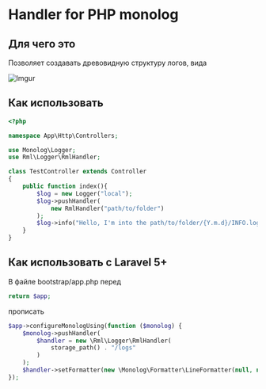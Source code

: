 # Handler for PHP monolog
## Для чего это
Позволяет создавать древовидную структуру логов, вида

![Imgur](http://i.imgur.com/VTl0ZvR.jpg)
## Как использовать
```php
<?php

namespace App\Http\Controllers;

use Monolog\Logger;
use Rml\Logger\RmlHandler;

class TestController extends Controller
{
    public function index(){
        $log = new Logger("local");
        $log->pushHandler(
            new RmlHandler("path/to/folder")
        );
        $log->info("Hello, I'm into the path/to/folder/{Y.m.d}/INFO.log file");
    }
}
```

## Как использовать с Laravel 5+
В файле bootstrap/app.php перед
```php
return $app;
```
прописать
```php
$app->configureMonologUsing(function ($monolog) {
    $monolog->pushHandler(
        $handler = new \Rml\Logger\RmlHandler(
            storage_path() . "/logs"
        )
    );
    $handler->setFormatter(new \Monolog\Formatter\LineFormatter(null, null, true, true));
});
```